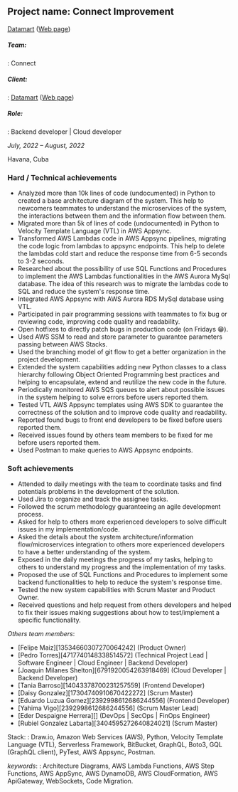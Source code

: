 ## **Project name: Connect Improvement**

[Datamart][18371540063288679951] ([Web page][11638806455083003844])

##### Team:
: Connect

##### Client:
: [Datamart][18371540063288679951] ([Web page][11638806455083003844])

##### Role:
: Backend developer | Cloud developer

*July, 2022 – August, 2022*

Havana, Cuba

<!-- Elasbit is a Chilean company that had the idea to create a NFT collection and some games based in this collection. The basic idea was to sell the NFTs to users and give special rewards in the games to the NFTs owners. The client already had the solution to mint the NFTs using Metaplex but he had not the necessary smart contracts for the games. Using my experience in Rust, smart contracts and blockchain I was capable to quickly learn about Solana blockchain and create the smart contract for the games. I reviewed dozens of smart contracts deployed in Solana and this help me to learn about common architectural patterns, this patterns was applied to the implemented smart contract improving performance, readability, code quality, genericity, user trust and security. -->
<!-- small description about the client and its requirements or problems, how I solve it -->
### Hard / Technical achievements

- Analyzed more than 10k lines of code (undocumented) in Python to created a base architecture diagram of the system. This help to newcomers teammates to understand the microservices of the system, the interactions between them and the information flow between them.
- Migrated more than 5k of lines of code (undocumented) in Python to Velocity Template Language (VTL) in AWS Appsync.
- Transformed AWS Lambdas code in AWS Appsync pipelines, migrating the code logic from lambdas to appsync endpoints. This help to delete the lambdas cold start and reduce the response time from 6-5 seconds to 3-2 seconds.
- Researched about the possibility of use SQL Functions and Procedures to implement the AWS Lambdas functionalities in the AWS Aurora MySql database. The idea of this research was to migrate the lambdas code to SQL and reduce the system's response time.
- Integrated AWS Appsync with AWS Aurora RDS MySql database using VTL.
- Participated in pair programming sessions with teammates to fix bug or reviewing code, improving code quality and readability.
- Open hotfixes to directly patch bugs in production code (on Fridays :grin:).
- Used AWS SSM to read and store parameter to guarantee parameters passing between AWS Stacks.
- Used the branching model of git flow to get a better organization in the project development.
- Extended the system capabilities adding new Python classes to a class hierarchy following Object Oriented Programming best practices and helping to encapsulate, extend and reutilize the new code in the future.
- Periodically monitored AWS SQS queues to alert about possible issues in the system helping to solve errors before users reported them.
- Tested VTL AWS Appsync templates using AWS SDK to guarantee the correctness of the solution and to improve code quality and readability.
- Reported found bugs to front end developers to be fixed before users reported them.
- Received issues found by others team members to be fixed for me before users reported them.
- Used Postman to make queries to AWS Appsync endpoints.

### Soft achievements

- Attended to daily meetings with the team to coordinate tasks and find potentials problems in the development of the solution.
- Used Jira to organize and track the assignee tasks.
- Followed the scrum methodology guaranteeing an agile development process.
- Asked for help to others more experienced developers to solve difficult issues in my implementation/code.
- Asked the details about the system architecture/information flow/microservices integration to others more experienced developers to have a better understanding of the system.
- Exposed in the daily meetings the progress of my tasks, helping to others to understand my progress and the implementation of my tasks.
- Proposed the use of SQL Functions and Procedures to implement some backend functionalities to help to reduce the system's response time.
- Tested the new system capabilities with Scrum Master and Product Owner.
- Received questions and help request from others developers and helped to fix their issues making suggestions about how to test/implement a specific functionality.

*Others team members*:
<!-- maybe extend this with more public profiles? -->
- [Felipe Maiz][13534660307270064242] (Product Owner)
- [Pedro Torres][4717740148338514572] (Technical Project Lead | Software Engineer | Cloud Engineer | Backend Developer)
- [Joaquin Milanes Shelton][6791920054263918469] (Cloud Developer | Backend Developer)
- [Tania Barroso][14043378700231257559] (Frontend Developer)
- [Daisy Gonzalez][17304740910670422272] (Scrum Master)
- [Eduardo Luzua Gomez][2392998612686244556] (Frontend Developer)
- [Yahima Vigo][2392998612686244556] (Scrum Master Lead)
- [Eder Despaigne Herrera][] (DevOps | SecOps | FinOps Engineer)
- [Rubiel Gonzalez Labarta][3404595272640824021] (Scrum Master)

Stack:
: Draw.io, Amazon Web Services (AWS), Python, Velocity Template Language (VTL), Serverless Framework, BitBucket, GraphQL, Boto3, GQL (GraphQL client), PyTest, AWS Appsync, Postman.
<!-- extend the keywords section -->
*keywords*:
: Architecture Diagrams, AWS Lambda Functions, AWS Step Functions, AWS AppSync, AWS DynamoDB, AWS CloudFormation, AWS ApiGateway, WebSockets, Code Migration.

[11638806455083003844]: https://datamart.cl/
[18371540063288679951]: https://www.linkedin.com/company/datamartcl/